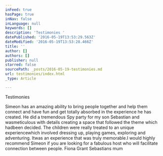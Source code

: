 ```yaml
---
inFeed: true
hasPage: true
inNav: false
inLanguage: null
keywords: []
description: 'Testimonies '
datePublished: '2016-05-19T13:53:29.563Z'
dateModified: '2016-05-19T13:53:28.466Z'
title: ''
author: []
authors: []
publisher: null
starred: false
sourcePath: _posts/2016-05-19-testimonies.md
url: testimonies/index.html
_type: Article

---
```

Testimonies 

Simeon has an amazing ability to bring people together and help them connect and have fun and get totally absorbed in the experience he has created. He did a tremendous Spy party for my son Sebastian and wasmeticulous with details creating a space that followed the theme which hadbeen decided. The children were really treated to an unique experiencewhich involved dressing up, playing games, exploring and adventuring. Itwas an experience that was truly memorable.I would highly recommend Simeon if you are looking for a fabulous host who will facilitate connection between people. Fiona Grant Sebastians mum